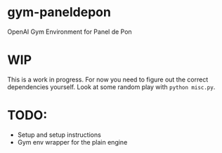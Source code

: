 # gym-paneldepon
OpenAI Gym Environment for Panel de Pon

# WIP
This is a work in progress.
For now you need to figure out the correct dependencies yourself.
Look at some random play with `python misc.py`.

# TODO:
* Setup and setup instructions
* Gym env wrapper for the plain engine
